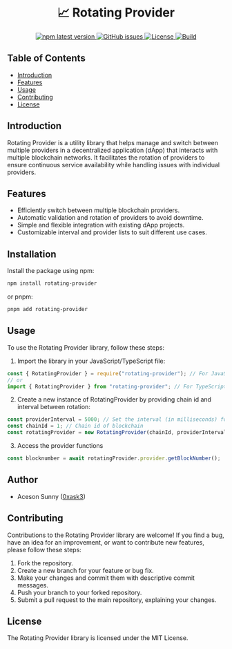 <h1 align="center" style="border-bottom: none;">📈 Rotating Provider</h1>
<p align="center">
  <a href="https://www.npmjs.com/package/rotating-provider">
    <img alt="npm latest version" src="https://img.shields.io/npm/v/rotating-provider/latest.svg">
  </a>
  <a href="https://github.com/Decubate-com/rotating-provider/issues">
    <img alt="GitHub issues" src="https://img.shields.io/github/issues/Decubate-com/rotating-provider">
  </a>
  <a href="https://github.com/Decubate-com/rotating-provider/blob/main/LICENSE">
    <img alt="License" src="https://img.shields.io/github/license/Decubate-com/rotating-provider">
  </a>
  <a href="https://github.com/Decubate-com/rotating-provider/actions/workflows/build.yml">
    <img alt="Build" src="https://github.com/Decubate-com/rotating-provider/actions/workflows/build.yml/badge.svg">
  </a>
</p>

## Table of Contents

- [Introduction](#introduction)
- [Features](#features)
- [Usage](#usage)
- [Contributing](#contributing)
- [License](#license)

## Introduction

Rotating Provider is a utility library that helps manage and switch between multiple providers in a decentralized application (dApp) that interacts with multiple blockchain networks.
It facilitates the rotation of providers to ensure continuous service availability while handling issues with individual providers.

## Features

- Efficiently switch between multiple blockchain providers.
- Automatic validation and rotation of providers to avoid downtime.
- Simple and flexible integration with existing dApp projects.
- Customizable interval and provider lists to suit different use cases.

## Installation

Install the package using npm:

```bash
npm install rotating-provider
```

or pnpm:

```bash
pnpm add rotating-provider
```

## Usage

To use the Rotating Provider library, follow these steps:

1. Import the library in your JavaScript/TypeScript file:

```javascript
const { RotatingProvider } = require("rotating-provider"); // For JavaScript
// or
import { RotatingProvider } from "rotating-provider"; // For TypeScript
```

2. Create a new instance of RotatingProvider by providing chain id and interval between rotation:

```javascript
const providerInterval = 5000; // Set the interval (in milliseconds) for provider rotation.
const chainId = 1; // Chain id of blockchain
const rotatingProvider = new RotatingProvider(chainId, providerInterval);
```

3. Access the provider functions

```javascript
const blocknumber = await rotatingProvider.provider.getBlockNumber();
```

## Author

- Aceson Sunny ([0xask3](https://github.com/0xask3))

## Contributing

Contributions to the Rotating Provider library are welcome! If you find a bug, have an idea for an improvement, or want to contribute new features, please follow these steps:

1. Fork the repository.
2. Create a new branch for your feature or bug fix.
3. Make your changes and commit them with descriptive commit messages.
4. Push your branch to your forked repository.
5. Submit a pull request to the main repository, explaining your changes.

## License

The Rotating Provider library is licensed under the MIT License.
